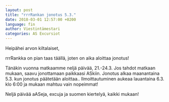 ```yaml
---
layout: post
title: "rrrRankan jonotus 5.3."
date: 2018-03-01 12:57:00 +0200
language: fin
author: Viestintämestari
categories: AS Excursiot
---
```

Heipähei arvon kiltalaiset,

rrrRankka on pian taas täällä, joten on aika aloittaa jonotus!

Tänäkin vuonna matkaamme neljä päivää, 21.-24.3. Jos tahdot matkaan mukaan, saavu jonottamaan paikkaasi ASkiin. Jonotus alkaa maanantaina 5.3. kun jonotus päätetään aloittaa.. Ilmoittautuminen aukeaa lauantaina 6.3. klo 6:00 ja mukaan mahtuu vain nopeimmat!

Neljä päivää aASeja, excuja ja suomen kiertelyä, kaikki mukaan!

